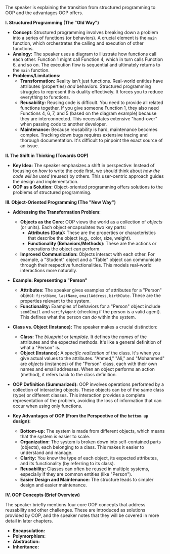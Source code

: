 The speaker is explaining the transition from structured programming to OOP and the advantages OOP offers.

**I. Structured Programming (The "Old Way")**

- **Concept:** Structured programming involves breaking down a problem into a series of functions (or behaviors). A crucial element is the `main` function, which orchestrates the calling and execution of other functions.
- **Analogy:** The speaker uses a diagram to illustrate how functions call each other. Function 1 might call Function 4, which in turn calls Function 6, and so on. The execution flow is sequential and ultimately returns to the `main` function.
- **Problems/Limitations:**
  - **Transformation:** Reality isn't just functions. Real-world entities have attributes (properties) _and_ behaviors. Structured programming struggles to represent this duality effectively. It forces you to reduce everything to functions.
  - **Reusability:** Reusing code is difficult. You need to provide all related functions together. If you give someone Function 1, they also need Functions 4, 6, 7, and 5 (based on the diagram example) because they are interconnected. This necessitates extensive "hand-over" when passing code to another developer.
  - **Maintenance:** Because reusability is hard, maintenance becomes complex. Tracking down bugs requires extensive tracing and thorough documentation. It's difficult to pinpoint the exact source of an issue.

**II. The Shift in Thinking (Towards OOP)**

- **Key Idea:** The speaker emphasizes a shift in perspective: Instead of focusing on _how_ to write the code first, we should think about _how the code will be used_ (reused) by others. This user-centric approach guides the design and implementation.
- **OOP as a Solution:** Object-oriented programming offers solutions to the problems of structured programming.

**III. Object-Oriented Programming (The "New Way")**

- **Addressing the Transformation Problem:**
  - **Objects as the Core:** OOP views the world as a collection of _objects_ (or units). Each object encapsulates two key parts:
    - **Attributes (Data):** These are the properties or characteristics that describe the object (e.g., color, size, weight).
    - **Functionality (Behaviors/Methods):** These are the actions or operations the object can perform.
  - **Improved Communication:** Objects interact with each other. For example, a "Student" object and a "Table" object can communicate through their respective functionalities. This models real-world interactions more naturally.
- **Example: Representing a "Person"**
  - **Attributes:** The speaker gives examples of attributes for a "Person" object: `firstName`, `lastName`, `emailAddress`, `birthDate`. These are the properties relevant to the system.
  - **Functionality:** Examples of behaviors for a "Person" object include `sendEmail` and `verifyAgent` (checking if the person is a valid agent). This defines what the person can _do_ within the system.
- **Class vs. Object (Instance):** The speaker makes a crucial distinction:

  - **Class:** The _blueprint_ or _template_. It defines the _names_ of the attributes and the expected methods. It's like a general definition of what a "Person" is.
  - **Object (Instance):** A _specific realization_ of the class. It's when you give actual values to the attributes. "Ahmed," "Ali," and "Mohammed" are _objects_ (instances) of the "Person" class, each with their own names and email addresses. When an object performs an action (method), it refers back to the class definition.

- **OOP Definition (Summarized):** OOP involves operations performed by a collection of interacting objects. These objects can be of the same class (type) or different classes. This interaction provides a complete representation of the problem, avoiding the loss of information that can occur when using only functions.

- **Key Advantages of OOP (From the Perspective of the `bottom up` design):**
  - **Bottom-up:** The system is made from different objects, which means that the system is easier to scale.
  - **Organization:** The system is broken down into self-contained parts (objects), each belonging to a class. This makes it easier to understand and manage.
  - **Clarity:** You know the type of each object, its expected attributes, and its functionality (by referring to its class).
  - **Reusability:** Classes can often be reused in multiple systems, especially if they are common entities (like "Person").
  - **Easier Design and Maintenance:** The structure leads to simpler design and easier maintenance.

**IV. OOP Concepts (Brief Overview)**

The speaker briefly mentions four core OOP concepts that address reusability and other challenges. These are introduced as solutions provided by OOP, and the speaker notes that they will be covered in more detail in later chapters.

- **Encapsulation:**
- **Polymorphism:**
- **Abstraction:**
- **Inheritance:**
